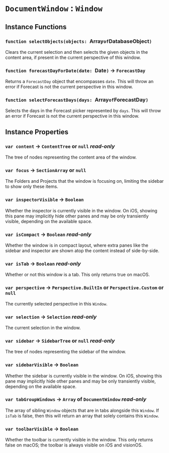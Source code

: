 # `DocumentWindow` : `Window`

## Instance Functions

### `function selectObjects(objects: `Array` of `DatabaseObject`)`

Clears the current selection and then selects the given objects in the content area, if present in the current perspective of this window.   
  


### `function forecastDayForDate(date: `Date`)` → `ForecastDay`

Returns a `ForecastDay` object that encompasses `date`. This will throw an error if Forecast is not the current perspective in this window.   
  


### `function selectForecastDays(days: `Array` of `ForecastDay`)`

Selects the days in the Forecast picker represented by `days`. This will throw an error if Forecast is not the current perspective in this window.   
  


## Instance Properties

### `var content` → `ContentTree` or `null` _read-only_

The tree of nodes representing the content area of the window.   
  


### `var focus` → `SectionArray` or `null`

The Folders and Projects that the window is focusing on, limiting the sidebar to show only these items.   
  


### `var inspectorVisible` → `Boolean`

Whether the inspector is currently visible in the window. On iOS, showing this pane may implicitly hide other panes and may be only transiently visible, depending on the available space.   
  


### `var isCompact` → `Boolean` _read-only_

Whether the window is in compact layout, where extra panes like the sidebar and inspector are shown atop the content instead of side-by-side.   
  


### `var isTab` → `Boolean` _read-only_

Whether or not this window is a tab. This only returns true on macOS.   
  


### `var perspective` → `Perspective.BuiltIn` or `Perspective.Custom` or `null`

The currently selected perspective in this `Window`.   
  


### `var selection` → `Selection` _read-only_

The current selection in the window.   
  


### `var sidebar` → `SidebarTree` or `null` _read-only_

The tree of nodes representing the sidebar of the window.   
  


### `var sidebarVisible` → `Boolean`

Whether the sidebar is currently visible in the window. On iOS, showing this pane may implicitly hide other panes and may be only transiently visible, depending on the available space.   
  


### `var tabGroupWindows` → `Array` of `DocumentWindow` _read-only_

The array of sibling `Window` objects that are in tabs alongside this `Window`. If `isTab` is false, then this will return an array that solely contains this `Window`.   
  


### `var toolbarVisible` → `Boolean`

Whether the toolbar is currently visible in the window. This only returns false on macOS; the toolbar is always visible on iOS and visionOS.   
  

